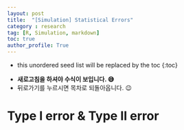 ```yaml
---
layout: post
title:  "[Simulation] Statistical Errors"
category : research
tag: [R, Simulation, markdown]
toc: true
author_profile: True
---
```

* this unordered seed list will be replaced by the toc
{:toc}

- **새로고침을 하셔야 수식이 보입니다. 😅**
- 뒤로가기를 누르시면 목차로 되돌아옵니다. 😉

# Type I error & Type II error

